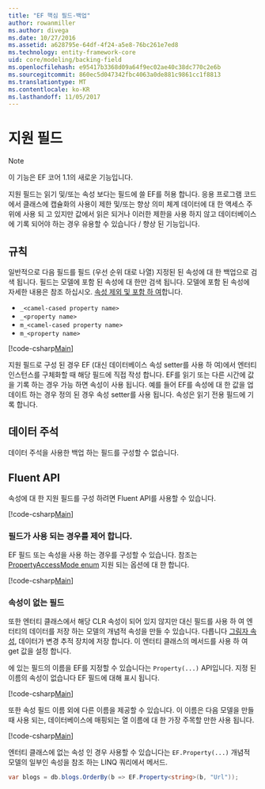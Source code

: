 ```yaml
---
title: "EF 핵심 필드-백업"
author: rowanmiller
ms.author: divega
ms.date: 10/27/2016
ms.assetid: a628795e-64df-4f24-a5e8-76bc261e7ed8
ms.technology: entity-framework-core
uid: core/modeling/backing-field
ms.openlocfilehash: e95417b3368d09a64f9ec02ae40c38dc770c2e6b
ms.sourcegitcommit: 860ec5d047342fbc4063a0de881c9861cc1f8813
ms.translationtype: MT
ms.contentlocale: ko-KR
ms.lasthandoff: 11/05/2017
---
```

# <a name="backing-fields"></a>지원 필드

> [!NOTE]  
> 이 기능은 EF 코어 1.1의 새로운 기능입니다.

지원 필드는 읽기 및/또는 속성 보다는 필드에 쓸 EF를 허용 합니다. 응용 프로그램 코드에서 클래스에 캡슐화의 사용이 제한 및/또는 향상 의미 체계 데이터에 대 한 액세스 주위에 사용 되 고 있지만 값에서 읽은 되거나 이러한 제한을 사용 하지 않고 데이터베이스에 기록 되어야 하는 경우 유용할 수 있습니다 / 향상 된 기능입니다.

## <a name="conventions"></a>규칙

일반적으로 다음 필드를 필드 (우선 순위 대로 나열) 지정된 된 속성에 대 한 백업으로 검색 됩니다. 필드는 모델에 포함 된 속성에 대 한만 검색 됩니다. 모델에 포함 된 속성에 자세한 내용은 참조 하십시오. [속성 제외 및 포함 하 여](included-properties.md)합니다.

* `_<camel-cased property name>`
* `_<property name>`
* `m_<camel-cased property name>`
* `m_<property name>`

[!code-csharp[Main](../../../samples/core/Modeling/Conventions/Samples/BackingField.cs#Sample)]

지원 필드로 구성 된 경우 EF (대신 데이터베이스 속성 setter를 사용 하 여)에서 엔터티 인스턴스를 구체화할 때 해당 필드에 직접 작성 합니다. EF를 읽기 또는 다른 시간에 값을 기록 하는 경우 가능 하면 속성이 사용 됩니다. 예를 들어 EF를 속성에 대 한 값을 업데이트 하는 경우 정의 된 경우 속성 setter를 사용 됩니다. 속성은 읽기 전용 필드에 기록 합니다.

## <a name="data-annotations"></a>데이터 주석

데이터 주석을 사용한 백업 하는 필드를 구성할 수 없습니다.

## <a name="fluent-api"></a>Fluent API

속성에 대 한 지원 필드를 구성 하려면 Fluent API를 사용할 수 있습니다.

[!code-csharp[Main](../../../samples/core/Modeling/FluentAPI/Samples/BackingField.cs#Sample)]

### <a name="controlling-when-the-field-is-used"></a>필드가 사용 되는 경우를 제어 합니다.

EF 필드 또는 속성을 사용 하는 경우를 구성할 수 있습니다. 참조는 [PropertyAccessMode enum](https://docs.microsoft.com/dotnet/api/microsoft.entityframeworkcore.propertyaccessmode) 지원 되는 옵션에 대 한 합니다.

[!code-csharp[Main](../../../samples/core/Modeling/FluentAPI/Samples/BackingFieldAccessMode.cs#Sample)]

### <a name="fields-without-a-property"></a>속성이 없는 필드

또한 엔터티 클래스에서 해당 CLR 속성이 되어 있지 않지만 대신 필드를 사용 하 여 엔터티의 데이터를 저장 하는 모델의 개념적 속성을 만들 수 있습니다. 다릅니다 [그림자 속성](shadow-properties.md), 데이터가 변경 추적 장치에 저장 합니다. 이 엔터티 클래스의 메서드를 사용 하 여 get 값을 설정 합니다.

에 있는 필드의 이름을 EF를 지정할 수 있습니다는 `Property(...)` API입니다. 지정 된 이름의 속성이 없습니다 EF 필드에 대해 표시 됩니다.

[!code-csharp[Main](../../../samples/core/Modeling/FluentAPI/Samples/BackingFieldNoProperty.cs#Sample)]

또한 속성 필드 이름 외에 다른 이름을 제공할 수 있습니다. 이 이름은 다음 모델을 만들 때 사용 되는, 데이터베이스에 매핑되는 열 이름에 대 한 가장 주목할 만한 사용 됩니다.

[!code-csharp[Main](../../../samples/core/Modeling/FluentAPI/Samples/BackingFieldConceptualProperty.cs#Sample)]

엔터티 클래스에 없는 속성 인 경우 사용할 수 있습니다는 `EF.Property(...)` 개념적 모델의 일부인 속성을 참조 하는 LINQ 쿼리에서 메서드.

``` csharp
var blogs = db.blogs.OrderBy(b => EF.Property<string>(b, "Url"));
```
